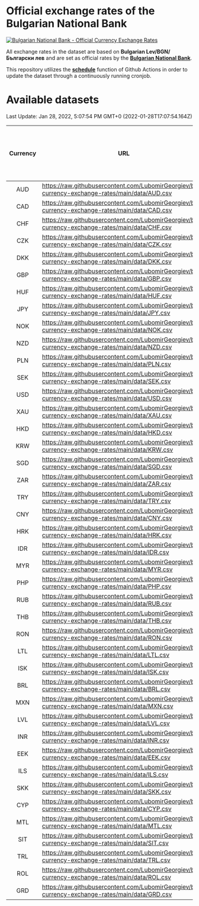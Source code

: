 # Official exchange rates of the Bulgarian National Bank

[![Bulgarian National Bank - Official Currency Exchange Rates](https://github.com/LubomirGeorgiev/bnb-currency-exchange-rates/actions/workflows/update-rates.yml/badge.svg?branch=main)](https://github.com/LubomirGeorgiev/bnb-currency-exchange-rates/actions/workflows/update-rates.yml)

All exchange rates in the dataset are based on **Bulgarian Lev/BGN/Български лев** and are set as official rates by the [**Bulgarian National Bank**](https://www.bnb.bg/Statistics/StExternalSector/StExchangeRates/StERForeignCurrencies/index.htm?toLang=_EN).

This repository utilizes the [**schedule**](https://docs.github.com/en/actions/reference/events-that-trigger-workflows) function of Github Actions in order to update the dataset through a continuously running cronjob.

# Available datasets

<!-- START LINKS (DO NOT EVER FU*ING DELETE THIS COMMENT FOR THE LOVE OF YOUR LIFE!!! IF YOU ARE CURIOS HOW IT WORKS, YOU CAN HAVE A LOOK AT ./src/updateReadme.ts) -->

Last Update: Jan 28, 2022, 5:07:54 PM GMT+0 (2022-01-28T17:07:54.164Z)

| Currency | URL                                                                                             | Number of records | Number of missing days that were filled in |
| :------: | ----------------------------------------------------------------------------------------------- | :---------------: | :----------------------------------------: |
|   AUD    | https://raw.githubusercontent.com/LubomirGeorgiev/bnb-currency-exchange-rates/main/data/AUD.csv |       8158        |                    2522                    |
|   CAD    | https://raw.githubusercontent.com/LubomirGeorgiev/bnb-currency-exchange-rates/main/data/CAD.csv |       8158        |                    2522                    |
|   CHF    | https://raw.githubusercontent.com/LubomirGeorgiev/bnb-currency-exchange-rates/main/data/CHF.csv |       8158        |                    2522                    |
|   CZK    | https://raw.githubusercontent.com/LubomirGeorgiev/bnb-currency-exchange-rates/main/data/CZK.csv |       8158        |                    2522                    |
|   DKK    | https://raw.githubusercontent.com/LubomirGeorgiev/bnb-currency-exchange-rates/main/data/DKK.csv |       8158        |                    2522                    |
|   GBP    | https://raw.githubusercontent.com/LubomirGeorgiev/bnb-currency-exchange-rates/main/data/GBP.csv |       8158        |                    2522                    |
|   HUF    | https://raw.githubusercontent.com/LubomirGeorgiev/bnb-currency-exchange-rates/main/data/HUF.csv |       8158        |                    2522                    |
|   JPY    | https://raw.githubusercontent.com/LubomirGeorgiev/bnb-currency-exchange-rates/main/data/JPY.csv |       8158        |                    2522                    |
|   NOK    | https://raw.githubusercontent.com/LubomirGeorgiev/bnb-currency-exchange-rates/main/data/NOK.csv |       8158        |                    2522                    |
|   NZD    | https://raw.githubusercontent.com/LubomirGeorgiev/bnb-currency-exchange-rates/main/data/NZD.csv |       8158        |                    2522                    |
|   PLN    | https://raw.githubusercontent.com/LubomirGeorgiev/bnb-currency-exchange-rates/main/data/PLN.csv |       8158        |                    2522                    |
|   SEK    | https://raw.githubusercontent.com/LubomirGeorgiev/bnb-currency-exchange-rates/main/data/SEK.csv |       8158        |                    2522                    |
|   USD    | https://raw.githubusercontent.com/LubomirGeorgiev/bnb-currency-exchange-rates/main/data/USD.csv |       8158        |                    2522                    |
|   XAU    | https://raw.githubusercontent.com/LubomirGeorgiev/bnb-currency-exchange-rates/main/data/XAU.csv |       8158        |                    2524                    |
|   HKD    | https://raw.githubusercontent.com/LubomirGeorgiev/bnb-currency-exchange-rates/main/data/HKD.csv |       7856        |                    2431                    |
|   KRW    | https://raw.githubusercontent.com/LubomirGeorgiev/bnb-currency-exchange-rates/main/data/KRW.csv |       7856        |                    2431                    |
|   SGD    | https://raw.githubusercontent.com/LubomirGeorgiev/bnb-currency-exchange-rates/main/data/SGD.csv |       7856        |                    2431                    |
|   ZAR    | https://raw.githubusercontent.com/LubomirGeorgiev/bnb-currency-exchange-rates/main/data/ZAR.csv |       7856        |                    2431                    |
|   TRY    | https://raw.githubusercontent.com/LubomirGeorgiev/bnb-currency-exchange-rates/main/data/TRY.csv |       6337        |                    1960                    |
|   CNY    | https://raw.githubusercontent.com/LubomirGeorgiev/bnb-currency-exchange-rates/main/data/CNY.csv |       6217        |                    1924                    |
|   HRK    | https://raw.githubusercontent.com/LubomirGeorgiev/bnb-currency-exchange-rates/main/data/HRK.csv |       6217        |                    1924                    |
|   IDR    | https://raw.githubusercontent.com/LubomirGeorgiev/bnb-currency-exchange-rates/main/data/IDR.csv |       6217        |                    1924                    |
|   MYR    | https://raw.githubusercontent.com/LubomirGeorgiev/bnb-currency-exchange-rates/main/data/MYR.csv |       6217        |                    1924                    |
|   PHP    | https://raw.githubusercontent.com/LubomirGeorgiev/bnb-currency-exchange-rates/main/data/PHP.csv |       6217        |                    1924                    |
|   RUB    | https://raw.githubusercontent.com/LubomirGeorgiev/bnb-currency-exchange-rates/main/data/RUB.csv |       6217        |                    1924                    |
|   THB    | https://raw.githubusercontent.com/LubomirGeorgiev/bnb-currency-exchange-rates/main/data/THB.csv |       6217        |                    1924                    |
|   RON    | https://raw.githubusercontent.com/LubomirGeorgiev/bnb-currency-exchange-rates/main/data/RON.csv |       6158        |                    1906                    |
|   LTL    | https://raw.githubusercontent.com/LubomirGeorgiev/bnb-currency-exchange-rates/main/data/LTL.csv |       5280        |                    1623                    |
|   ISK    | https://raw.githubusercontent.com/LubomirGeorgiev/bnb-currency-exchange-rates/main/data/ISK.csv |       5156        |                    1598                    |
|   BRL    | https://raw.githubusercontent.com/LubomirGeorgiev/bnb-currency-exchange-rates/main/data/BRL.csv |       5123        |                    1589                    |
|   MXN    | https://raw.githubusercontent.com/LubomirGeorgiev/bnb-currency-exchange-rates/main/data/MXN.csv |       5123        |                    1589                    |
|   LVL    | https://raw.githubusercontent.com/LubomirGeorgiev/bnb-currency-exchange-rates/main/data/LVL.csv |       4915        |                    1509                    |
|   INR    | https://raw.githubusercontent.com/LubomirGeorgiev/bnb-currency-exchange-rates/main/data/INR.csv |       4756        |                    1475                    |
|   EEK    | https://raw.githubusercontent.com/LubomirGeorgiev/bnb-currency-exchange-rates/main/data/EEK.csv |       4125        |                    1265                    |
|   ILS    | https://raw.githubusercontent.com/LubomirGeorgiev/bnb-currency-exchange-rates/main/data/ILS.csv |       4030        |                    1254                    |
|   SKK    | https://raw.githubusercontent.com/LubomirGeorgiev/bnb-currency-exchange-rates/main/data/SKK.csv |       3095        |                    951                     |
|   CYP    | https://raw.githubusercontent.com/LubomirGeorgiev/bnb-currency-exchange-rates/main/data/CYP.csv |       3031        |                    929                     |
|   MTL    | https://raw.githubusercontent.com/LubomirGeorgiev/bnb-currency-exchange-rates/main/data/MTL.csv |       2729        |                    838                     |
|   SIT    | https://raw.githubusercontent.com/LubomirGeorgiev/bnb-currency-exchange-rates/main/data/SIT.csv |       2667        |                    817                     |
|   TRL    | https://raw.githubusercontent.com/LubomirGeorgiev/bnb-currency-exchange-rates/main/data/TRL.csv |       1819        |                    560                     |
|   ROL    | https://raw.githubusercontent.com/LubomirGeorgiev/bnb-currency-exchange-rates/main/data/ROL.csv |       1698        |                    525                     |
|   GRD    | https://raw.githubusercontent.com/LubomirGeorgiev/bnb-currency-exchange-rates/main/data/GRD.csv |        361        |                    109                     |

<!-- END LINKS (DO NOT EVER FU*ING DELETE THIS COMMENT FOR THE LOVE OF YOUR LIFE!!! IF YOU ARE CURIOS HOW IT WORKS, YOU CAN HAVE A LOOK AT ./src/updateReadme.ts) -->
